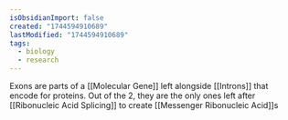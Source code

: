 ```yaml
---
isObsidianImport: false
created: "1744594910689"
lastModified: "1744594910689"
tags:
  - biology
  - research
---
```

Exons are parts of a [[Molecular Gene]] left alongside [[Introns]] that encode for proteins. Out of the 2, they are the only ones left after [[Ribonucleic Acid Splicing]] to create [[Messenger Ribonucleic Acid]]s